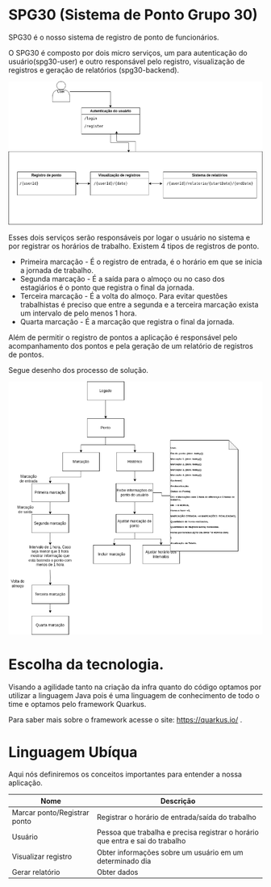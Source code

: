 # SPG30 (Sistema de Ponto Grupo 30)

SPG30 é o nosso sistema de registro de ponto de funcionários.

O SPG30 é composto por dois micro serviços, um para autenticação do usuário(spg30-user) e outro responsável pelo registro, visualização de registros e geração de relatórios (spg30-backend). 

![Solução](imagens/solucao.png)

Esses dois serviços serão responsáveis por logar o usuário no sistema e por registrar os horários de trabalho. 
Existem 4 tipos de registros de ponto.
* Primeira marcação - É o registro de entrada, é o horário em que se inicia a jornada de trabalho.
* Segunda marcação  - É a saída para o almoço ou no caso dos estagiários é o ponto que registra o final da jornada.
* Terceira marcação - É a volta do almoço. Para evitar questões trabalhistas é preciso que entre a segunda e a terceira marcação exista um intervalo de pelo menos 1 hora. 
* Quarta marcação - É a marcação que registra o final da jornada. 

Além de permitir o registro de pontos a aplicação é responsável pelo acompanhamento dos pontos e pela geração de um relatório de registros de pontos. 

Segue desenho dos processo de solução. 

![Solução](imagens/processo.png)

# Escolha da tecnologia. 

Visando a agilidade tanto na criação da infra quanto do código optamos por utilizar a linguagem Java pois é uma linguagem de conhecimento de todo o time e optamos pelo framework Quarkus. 

Para saber mais sobre o framework acesse o site: https://quarkus.io/ .

# Linguagem Ubíqua 

Aqui nós definiremos os conceitos importantes para entender a nossa aplicação.

| Nome | Descrição |
|------| --------- | 
| Marcar ponto/Registrar ponto | Registrar o horário de entrada/saída do trabalho |
| Usuário | Pessoa que trabalha e precisa registrar o horário que entra e sai do trabalho |
| Visualizar registro | Obter informações sobre um usuário em um determinado dia |
| Gerar relatório | Obter dados  |
